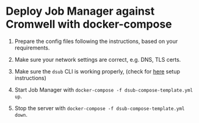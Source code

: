 # Deploy Job Manager against Cromwell with docker-compose

1. Prepare the config files following the instructions, based on your requirements.

2. Make sure your network settings are correct, e.g. DNS, TLS certs.

3. Make sure the `dsub` CLI is working properly, (check  for
 [here](https://github.com/googlegenomics/dsub#getting-started) setup instructions)

4. Start Job Manager with `docker-compose -f dsub-compose-template.yml up`.

5. Stop the server with `docker-compose -f dsub-compose-template.yml down`.
